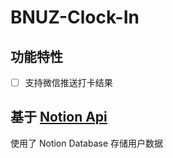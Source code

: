 # BNUZ-Clock-In

## 功能特性

- [ ] 支持微信推送打卡结果

## 基于 [Notion Api](https://developers.notion.com/)

使用了 Notion Database 存储用户数据
